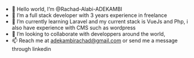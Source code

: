 - 👋 Hello world, I’m @Rachad-Alabi-ADEKAMBI
- 👀 I’m a full stack developer with 3 years experience in freelance
- 🌱 I’m currently learning Laravel and my current stack is VueJs and Php, i also have experience with CMS such as wordpress
- 💞️ I’m looking to collaborate with developpers around the world, 
- 📫 Reach me at adekambirachad@gmail.com or send me a message through linkedin

<!---
Rachad-Alabi-ADEKAMBI/Rachad-Alabi-ADEKAMBI is a ✨ special ✨ repository because its `README.md` (this file) appears on your GitHub profile.
You can click the Preview link to take a look at your changes.
--->
